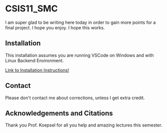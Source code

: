# CSIS11_SMC

I am super glad to be writing here today in order to gain more points for a final project. I hope you enjoy. I hope this works.

## Installation

This installation assumes you are running VSCode on Windows and with Linux Backend Environment.

[Link to Installation Instructions!](/blob/main/installation.md)

## Contact

Please don't contact me about corrections, unless I get extra credit. 

## Acknowledgements and Citations

Thank you Prof. Koepsel for all you help and amazing lectures this semester.
